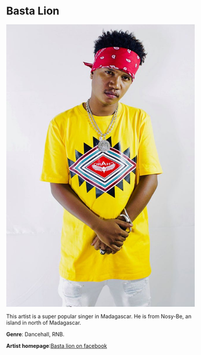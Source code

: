 # Basta Lion

![basta](basta-lion.jpg)

This artist is a super popular singer in Madagascar. He is from Nosy-Be, an island in north of Madagascar.

**Genre**: Dancehall, RNB.

**Artist homepage**:[Basta lion on facebook](https://web.facebook.com/loicmaurizio/?__tn__=kC-R&eid=ARBT-KJcncvVJjzZdmI4KOTUg1mXJ1X6k0b7rJHhpPuJtFPOevWMagxNKo3--GeNHmwO-MuwNxDfKSng&hc_ref=ARRDbrSd9CqBWOdcr1vyk-gvEtQBz3gUeJ__V_pSvABdptX9PR9wwrCVnhkbTAVpv_c&fref=nf&__xts__[0]=68.ARCZjBDL_rYMW86E0k8u7ASnIZ9syLQ4XZlDkVnS9MQovldbgiaZVHFTGphXY-bHJR6Py9cqrfPKwOzZkn81kL9cLfz9i5WmaP7mtTLq_oJsNOp0qW-ouV2tjiXgO28VCpIaxsdKN1-2qltcEhqTjknT62qr8nWYM2U_IbZcIMBLNonsphNif8LhkjvHa4pWVpsdt3GKrA1WsekoKaPWRdq15GrQKYvXMA5PIOjT4_Euu6Mekvdnq5deFXK9h2j_moB7iqgE00wi9bjS_IzmXougJg0fjO7JluqcsR6wA-jRYV1mVN_tEYLHpp7U01Rmwy63CYixQ1AJivHWiWwizkPHrtfaFmeeZcE)

